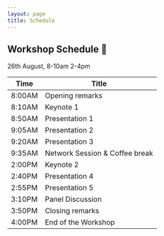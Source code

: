 ```yaml
---
layout: page
title: Schedule
---
```


## Workshop Schedule 📯

26th August, 8-10am 2-4pm

| Time | Title             |
|------|-------------------|
| 8:00AM     | Opening remarks        |
| 8:10AM     | Keynote 1         |
| 8:50AM     | Presentation 1    |
| 9:05AM     | Presentation 2    |
| 9:20AM     | Presentation 3    |
| 9:35AM     | Network Session & Coffee break      |
|  2:00PM   | Keynote 2         |
|  2:40PM    | Presentation 4    |
|  2:55PM    | Presentation 5    |
|   3:10PM  | Panel Discussion  |
|   3:50PM  | Closing remarks  |
|   4:00PM  | End of the Workshop  |
